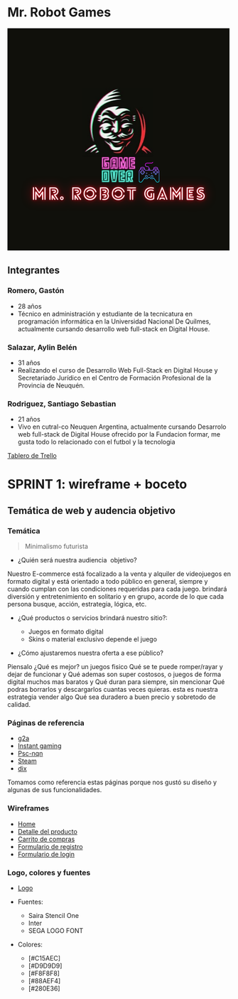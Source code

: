 # Mr. Robot Games
![mr.robot](/public/img/mrRobot.png)
## Integrantes
### Romero, Gastón
* 28 años
* Técnico en administración y estudiante de la tecnicatura en programación informática en la Universidad Nacional De Quilmes, actualmente cursando desarrollo web full-stack en Digital House.

### Salazar, Aylin Belén
* 31 años
* Realizando el curso de Desarrollo Web Full-Stack en Digital House  y Secretariado Jurídico en el Centro de Formación Profesional de la Provincia de Neuquén.

### Rodriguez, Santiago Sebastian
* 21 años
* Vivo en cutral-co Neuquen Argentina, actualmente cursando Desarrolo web full-stack de Digital House ofrecido por la Fundacion formar, me gusta todo lo relacionado con el futbol y la tecnologia

[Tablero de Trello](https://trello.com/b/SxadwwAS/mr-robot-games)

# SPRINT 1: wireframe + boceto

## Temática de web y audencia objetivo

### Temática
>Minimalismo futurista

- ¿Quién será nuestra audiencia  objetivo?

Nuestro E-commerce está focalizado a la venta y alquiler de videojuegos en formato digital y está orientado a todo público en general, siempre y cuando cumplan con las condiciones requeridas para cada juego. brindará diversión y entretenimiento en solitario y en grupo, acorde de lo que cada persona busque, acción, estrategia, lógica, etc.

- ¿Qué productos o servicios brindará nuestro sitio?:
    - Juegos en formato digital
    - Skins o material exclusivo depende el juego

- ¿Cómo ajustaremos nuestra oferta a ese público?

Piensalo ¿Qué es mejor? un juegos fisico Qué se te puede romper/rayar y dejar de funcionar y Qué ademas son super costosos, o juegos de forma digital muchos mas baratos y Qué duran para
siempre, sin mencionar Qué podras borrarlos y descargarlos cuantas veces quieras.
esta es nuestra estrategia vender algo Qué sea duradero a buen precio y sobretodo de calidad.

### Páginas de referencia
- [g2a](https://www.g2a.com/)
- [Instant gaming](https://www.instant-gaming.com/)
- [Psc-nqn](http://psc-nqn.com.ar/)
- [Steam](https://store.steampowered.com/)
- [dix](https://dixgamer.com/)

Tomamos como referencia estas páginas porque nos gustó su diseño y algunas de sus funcionalidades.

### Wireframes

- [Home](https://github.com/gastonromero/grupo_9_Mr.RobotGames/blob/master/design/Wireframe/Escritorio/home-desktop/home-desktop.png)
- [Detalle del producto](https://github.com/gastonromero/grupo_9_Mr.RobotGames/blob/master/design/Wireframe/Escritorio/detalle-desktop/detalle-desktop.png)
- [Carrito de compras](https://github.com/gastonromero/grupo_9_Mr.RobotGames/blob/master/design/Wireframe/Escritorio/carrito-desktop/carrito-desktop.png)
- [Formulario de registro](https://github.com/gastonromero/grupo_9_Mr.RobotGames/blob/master/design/Wireframe/Escritorio/registro-desktop/registro-desktop.png)
- [Formulario de login](https://github.com/gastonromero/grupo_9_Mr.RobotGames/blob/master/design/Wireframe/Escritorio/login-desktop/login-desktop.png)

### Logo, colores y fuentes

- [Logo](https://github.com/gastonromero/grupo_9_Mr.RobotGames/blob/master/mrRobot.png)

- Fuentes:
    - Saira Stencil One
    - Inter
    - SEGA LOGO FONT

- Colores:
    - [#C15AEC]
    - [#D9D9D9]
    - [#F8F8F8]
    - [#88AEF4]
    - [#280E36]